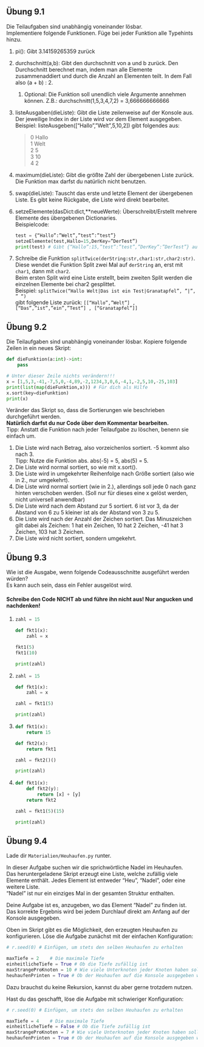 
## Übung 9.1

Die Teilaufgaben sind unabhängig voneinander lösbar.\
Implementiere folgende Funktionen. Füge bei jeder Funktion alle Typehints hinzu.

1. pi(): Gibt 3.14159265359 zurück 
2. durchschnitt(a,b): Gibt den durchschnitt von a und b zurück. Den Durchschnitt berechnet man, indem man alle Elemente zusammenaddiert und durch die Anzahl an Elementen teilt. In dem Fall also (a + b) : 2. 
   1. Optional: Die Funktion soll unendlich viele Argumente annehmen können. Z.B.: durchschnitt(1,5,3,4,7,2) = 3,666666666666
3. listeAusgaben(dieListe): Gibt die Liste zeilenweise auf der Konsole aus. Der jeweilige Index in der Liste wird vor dem Element ausgegeben.\
Beispiel: listeAusgeben([“Hallo”,”Welt”,5,10,2]) gibt folgendes aus:
    > 0 Hallo\
    1 Welt\
    2 5\
    3 10\
    4 2

4. maximum(dieListe): Gibt die größte Zahl der übergebenen Liste zurück. Die Funktion max darfst du natürlich nicht benutzen.
5. swap(dieListe): Tauscht das erste und letzte Element der übergebenen Liste. Es gibt keine Rückgabe, die Liste wird direkt bearbeitet.
6. setzeElemente(dasDict:dict,**neueWerte): Überschreibt/Erstellt mehrere Elemente des übergebenen Dictionaries.\
Beispielcode:
    ```py
    test = {“Hallo”:”Welt”,”test”:”test”}
    setzeElemente(test,Hallo=15,DerKey=”DerTest”)
    print(test) # Gibt {“Hallo”:15,”test”:”test”,”DerKey”:”DerTest”} aus.
    ```


7. Schreibe die Funktion `splitTwice(derString:str,char1:str,char2:str)`. 
Diese wendet die Funktion Split zwei Mal auf `derString` an, erst mit `char1`, dann mit `char2`.\
Beim ersten Split wird eine Liste erstellt, beim zweiten Split werden die einzelnen Elemente bei char2 gesplittet.\
Beispiel: `splitTwice(“Hallo Welt|Das ist ein Test|Granatapfel”, ”|”, ” “)`\
gibt folgende Liste zurück: `[[“Hallo”,”Welt”] , [“Das”,”ist”,”ein”,”Test”] , [“Granatapfel”]]`



## Übung 9.2

Die Teilaufgaben sind unabhängig voneinander lösbar.
Kopiere folgende Zeilen in ein neues Skript:
```py
def dieFunktion(a:int)->int:
	pass

# Unter dieser Zeile nichts verändern!!!
x = [1,5,3,-41,-7,5,0,-4,89,-2,1234,3,0,6,-4,1,-2,5,10,-25,103]
print(list(map(dieFunktion,x))) # Für dich als Hilfe
x.sort(key=dieFunktion)
print(x)
```

Veränder das Skript so, dass die Sortierungen wie beschrieben durchgeführt werden.\
**Natürlich darfst du nur Code über dem Kommentar bearbeiten.**\
Tipp: Anstatt die Funktion nach jeder Teilaufgabe zu löschen, benenn sie einfach um.

1. Die Liste wird nach Betrag, also vorzeichenlos sortiert. -5 kommt also nach 3.\
Tipp: Nutze die Funktion abs. abs(-5) = 5, abs(5) = 5.
2. Die Liste wird normal sortiert, so wie mit x.sort().
3. Die Liste wird in umgekehrter Reihenfolge nach Größe sortiert (also wie in 2., nur umgekehrt).
4. Die Liste wird normal sortiert (wie in 2.), allerdings soll jede 0 nach ganz hinten verschoben werden. (Soll nur für dieses eine x gelöst werden, nicht universell anwendbar)
5. Die Liste wird nach dem Abstand zur 5 sortiert. 6 ist vor 3, da der Abstand von 6 zu 5 kleiner ist als der Abstand von 3 zu 5.
6. Die Liste wird nach der Anzahl der Zeichen sortiert. Das Minuszeichen gilt dabei als Zeichen: 1 hat ein Zeichen, 10 hat 2 Zeichen, -41 hat 3 Zeichen, 103 hat 3 Zeichen.
7. Die Liste wird nicht sortiert, sondern umgekehrt.




## Übung 9.3

Wie ist die Ausgabe, wenn folgende Codeausschnitte ausgeführt werden würden?\
Es kann auch sein, dass ein Fehler ausgelöst wird.
#### **Schreibe den Code NICHT ab und führe ihn nicht aus! Nur angucken und nachdenken!**


1. 
    ```py
    zahl = 15
    
    def fkt1(x):
        zahl = x
    
    fkt1(5)
    fkt1(10)
    
    print(zahl)
    ```

2. 
    ```py
    zahl = 15
    
    def fkt1(x):
        zahl = x
    
    zahl = fkt1(5)
    
    print(zahl)
    ```

3. 
    ```py
    def fkt1(x):
        return 15
    
    def fkt2(x):
        return fkt1
    
    zahl = fkt2()()
    
    print(zahl)
    ```

4. 
    ```py
    def fkt1(x):
        def fkt2(y):
            return [x] + [y]
        return fkt2
    
    zahl = fkt1(5)(15)
    
    print(zahl)
    ```


## Übung 9.4

Lade dir `Materialien/Heuhaufen.py` runter.

In dieser Aufgabe suchen wir die sprichwörtliche Nadel im Heuhaufen.\
Das heruntergeladene Skript erzeugt eine Liste, welche zufällig viele Elemente enthält. Jedes Element ist entweder “Heu”, “Nadel”, oder eine weitere Liste.\
“Nadel” ist nur ein einziges Mal in der gesamten Struktur enthalten.

Deine Aufgabe ist es, anzugeben, wo das Element “Nadel” zu finden ist.
Das korrekte Ergebnis wird bei jedem Durchlauf direkt am Anfang auf der Konsole ausgegeben.

Oben im Skript gibt es die Möglichkeit, den erzeugten Heuhaufen zu konfigurieren.
Löse die Aufgabe zunächst mit der einfachen Konfiguration:

```py
# r.seed(0) # Einfügen, um stets den selben Heuhaufen zu erhalten

maxTiefe = 2    # Die maximale Tiefe
einheitlicheTiefe = True # Ob die Tiefe zufällig ist
maxStrangeProKnoten = 10 # Wie viele Unterknoten jeder Knoten haben soll
heuhaufenPrinten = True # Ob der Heuhaufen auf die Konsole ausgegeben werden soll
```

Dazu brauchst du keine Rekursion, kannst du aber gerne trotzdem nutzen.

Hast du das geschafft, löse die Aufgabe mit schwieriger Konfiguration:

```py
# r.seed(0) # Einfügen, um stets den selben Heuhaufen zu erhalten

maxTiefe = 4    # Die maximale Tiefe
einheitlicheTiefe = False # Ob die Tiefe zufällig ist
maxStrangeProKnoten = 7 # Wie viele Unterknoten jeder Knoten haben soll
heuhaufenPrinten = True # Ob der Heuhaufen auf die Konsole ausgegeben werden soll
```







